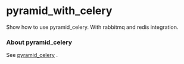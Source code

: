# pyramid_with_celery
Show how to use pyramid_celery. With rabbitmq and redis integration.

### About pyramid_celery
See [pyramid_celery](https://pypi.python.org/pypi/pyramid_celery "Celery integration with pyramid") .